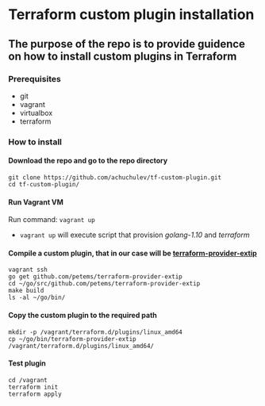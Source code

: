 # Terraform custom plugin installation

## The purpose of the repo is to provide guidence on how to install custom plugins in Terraform

### Prerequisites

* git
* vagrant
* virtualbox
* terraform

### How to install

#### Download the repo and go to the repo directory

```
git clone https://github.com/achuchulev/tf-custom-plugin.git
cd tf-custom-plugin/
```

#### Run Vagrant VM

Run command: `vagrant up`

* `vagrant up` will execute script that provision *golang-1.10* and *terraform*

#### Compile a custom plugin, that in our case will be [terraform-provider-extip](https://github.com/petems/terraform-provider-extip)

```
vagrant ssh 
go get github.com/petems/terraform-provider-extip
cd ~/go/src/github.com/petems/terraform-provider-extip
make build
ls -al ~/go/bin/
```

#### Copy the custom plugin to the required path

```
mkdir -p /vagrant/terraform.d/plugins/linux_amd64
cp ~/go/bin/terraform-provider-extip /vagrant/terraform.d/plugins/linux_amd64/
```

#### Test plugin

```
cd /vagrant
terraform init
terraform apply
```
